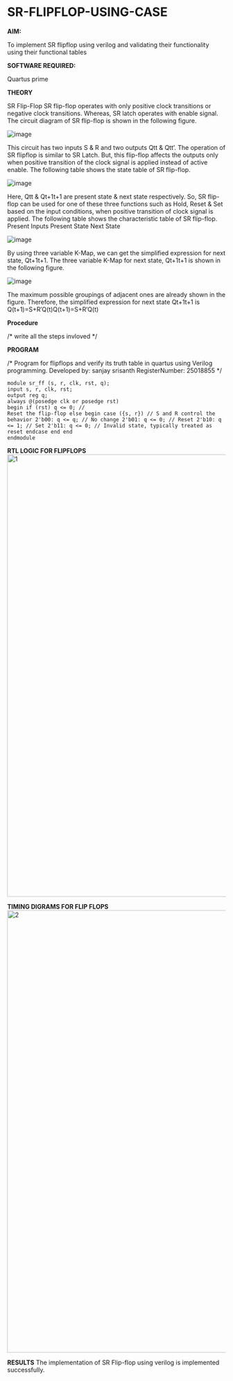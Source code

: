 # SR-FLIPFLOP-USING-CASE

**AIM:**

To implement  SR flipflop using verilog and validating their functionality using their functional tables

**SOFTWARE REQUIRED:**

Quartus prime

**THEORY**

SR Flip-Flop SR flip-flop operates with only positive clock transitions or negative clock transitions. Whereas, SR latch operates with enable signal. The circuit diagram of SR flip-flop is shown in the following figure.

![image](https://github.com/naavaneetha/SR-FLIPFLOP-USING-CASE/assets/154305477/0f710028-ad52-4d3e-9276-8714cf023a25)

 
This circuit has two inputs S & R and two outputs Qtt & Qtt’. The operation of SR flipflop is similar to SR Latch. But, this flip-flop affects the outputs only when positive transition of the clock signal is applied instead of active enable. The following table shows the state table of SR flip-flop.

![image](https://github.com/naavaneetha/SR-FLIPFLOP-USING-CASE/assets/154305477/dabfc4f4-87e3-4cbc-9472-f89ee1b5ed30)

 
Here, Qtt & Qt+1t+1 are present state & next state respectively. So, SR flip-flop can be used for one of these three functions such as Hold, Reset & Set based on the input conditions, when positive transition of clock signal is applied. The following table shows the characteristic table of SR flip-flop. Present Inputs Present State Next State

![image](https://github.com/naavaneetha/SR-FLIPFLOP-USING-CASE/assets/154305477/dd90d16c-aec5-4290-a586-e2346b1e9eb5)

 
By using three variable K-Map, we can get the simplified expression for next state, Qt+1t+1. The three variable K-Map for next state, Qt+1t+1 is shown in the following figure.

![image](https://github.com/naavaneetha/SR-FLIPFLOP-USING-CASE/assets/154305477/473efad6-d70b-4ca7-aeb7-898bbfca319f)

 
The maximum possible groupings of adjacent ones are already shown in the figure. Therefore, the simplified expression for next state Qt+1t+1 is Q(t+1)=S+R′Q(t)Q(t+1)=S+R′Q(t)

**Procedure**

/* write all the steps invloved */


**PROGRAM**

/* Program for flipflops and verify its truth table in quartus using Verilog programming. Developed by: sanjay srisanth RegisterNumber: 25018855
*/
```
module sr_ff (s, r, clk, rst, q); 
input s, r, clk, rst; 
output reg q;
always @(posedge clk or posedge rst) 
begin if (rst) q <= 0; // 
Reset the flip-flop else begin case ({s, r}) // S and R control the behavior 2'b00: q <= q; // No change 2'b01: q <= 0; // Reset 2'b10: q <= 1; // Set 2'b11: q <= 0; // Invalid state, typically treated as reset endcase end end 
endmodule
```
**RTL LOGIC FOR FLIPFLOPS**
<img width="1920" height="1020" alt="1" src="https://github.com/user-attachments/assets/3f4e53e7-0325-474f-a7d5-88bb8110729c" />

**TIMING DIGRAMS FOR FLIP FLOPS**
<img width="1920" height="1020" alt="2" src="https://github.com/user-attachments/assets/bc51e3db-cbb1-4c62-a65c-b28a0db87468" />

**RESULTS**
The implementation of SR Flip-flop using verilog is implemented successfully.
